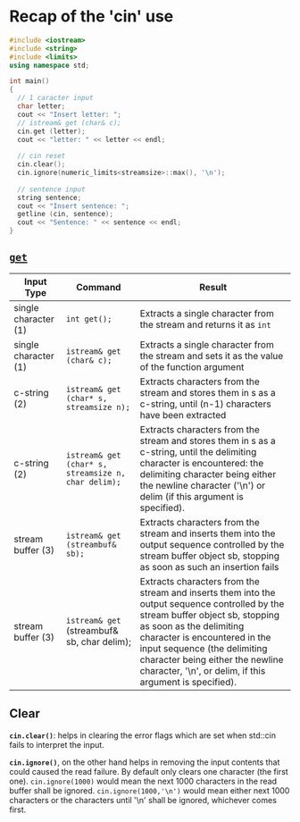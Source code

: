# Recap of the 'cin' use

```c++
#include <iostream>
#include <string>
#include <limits>
using namespace std;

int main()
{
  // 1 caracter input
  char letter;
  cout << "Insert letter: ";
  // istream& get (char& c);
  cin.get (letter);
  cout << "letter: " << letter << endl;
  
  // cin reset
  cin.clear();
  cin.ignore(numeric_limits<streamsize>::max(), '\n');
  
  // sentence input 
  string sentence;
  cout << "Insert sentence: ";
  getline (cin, sentence);
  cout << "Sentence: " << sentence << endl;
}

```

## [`get`](http://www.cplusplus.com/reference/istream/istream/get/) 

| Input Type | Command | Result |
| ---------- | ------- | ------ |
| single character (1)	| `int get();` | Extracts a single character from the stream and returns it as `int`|
| single character (1)	| `istream& get (char& c);` |  Extracts a single character from the stream and sets it as the value of the function argument |
| c-string (2)	        | `istream& get (char* s, streamsize n);` | Extracts characters from the stream and stores them in s as a c-string, until (n-1) characters have been extracted |
| c-string (2)	        | `istream& get (char* s, streamsize n, char delim);` | Extracts characters from the stream and stores them in s as a c-string, until  the delimiting character is encountered: the delimiting character being either the newline character ('\n') or delim (if this argument is specified).|
| stream buffer (3)	    | `istream& get (streambuf& sb);` | Extracts characters from the stream and inserts them into the output sequence controlled by the stream buffer object sb, stopping as soon as such an insertion fails |
| stream buffer (3)	    | `istream& get` (streambuf& sb, char delim); | Extracts characters from the stream and inserts them into the output sequence controlled by the stream buffer object sb, stopping as soon as the delimiting character is encountered in the input sequence (the delimiting character being either the newline character, '\n', or delim, if this argument is specified). |


## Clear
**`cin.clear()`**: helps in clearing the error flags which are set when std::cin fails to interpret the input.

**`cin.ignore()`**, on the other hand helps in removing the input contents that could caused the read failure. By default only 
clears one character (the first one). 
`cin.ignore(1000)` would mean the next 1000 characters in the read buffer shall be ignored. 
`cin.ignore(1000,'\n')` would mean either next 1000 characters or the characters until '\n' shall be ignored, whichever comes first.
